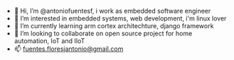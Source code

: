 - 👋 Hi, I’m @antoniofuentesf, i work as embedded software engineer
- 👀 I’m interested in embedded systems, web development, i'm linux lover 
- 🌱 I’m currently learning arm cortex architechture, django framework
- 💞️ I’m looking to collaborate on open source project for home automation, IoT and IIoT
- 📫 fuentes.floresjantonio@gmail.com

<!---
antoniofuentesf/antoniofuentesf is a ✨ special ✨ repository because its `README.md` (this file) appears on your GitHub profile.
You can click the Preview link to take a look at your changes.
--->
